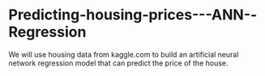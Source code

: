 # Predicting-housing-prices---ANN--Regression
We will use housing data from kaggle.com to build an artificial neural network regression model that can predict the price of the house.
